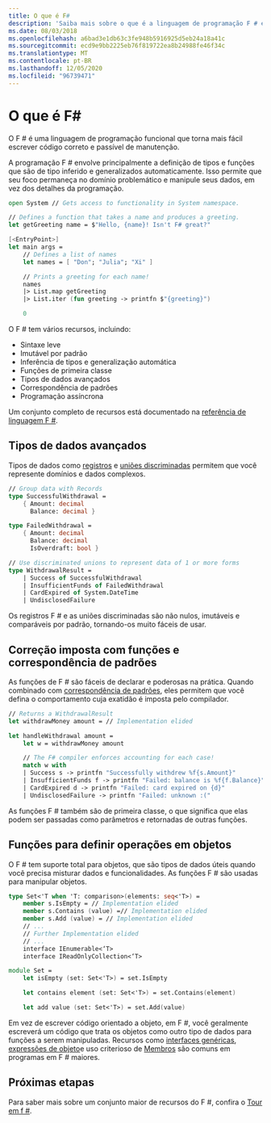 ```yaml
---
title: O que é F#
description: 'Saiba mais sobre o que é a linguagem de programação F # e qual é a programação em F #. Saiba mais sobre tipos de dados avançados, funções e como eles se encaixam juntos.'
ms.date: 08/03/2018
ms.openlocfilehash: a6bad3e1db63c3fe948b5916925d5eb24a18a41c
ms.sourcegitcommit: ecd9e9bb2225eb76f819722ea8b24988fe46f34c
ms.translationtype: MT
ms.contentlocale: pt-BR
ms.lasthandoff: 12/05/2020
ms.locfileid: "96739471"
---
```

# <a name="what-is-f"></a>O que é F\#

O F # é uma linguagem de programação funcional que torna mais fácil escrever código correto e passível de manutenção.

A programação F # envolve principalmente a definição de tipos e funções que são de tipo inferido e generalizados automaticamente. Isso permite que seu foco permaneça no domínio problemático e manipule seus dados, em vez dos detalhes da programação.

```fsharp
open System // Gets access to functionality in System namespace.

// Defines a function that takes a name and produces a greeting.
let getGreeting name = $"Hello, {name}! Isn't F# great?"

[<EntryPoint>]
let main args =
    // Defines a list of names
    let names = [ "Don"; "Julia"; "Xi" ]

    // Prints a greeting for each name!
    names
    |> List.map getGreeting
    |> List.iter (fun greeting -> printfn $"{greeting}")

    0
```

O F # tem vários recursos, incluindo:

* Sintaxe leve
* Imutável por padrão
* Inferência de tipos e generalização automática
* Funções de primeira classe
* Tipos de dados avançados
* Correspondência de padrões
* Programação assíncrona

Um conjunto completo de recursos está documentado na [referência de linguagem F #](./language-reference/index.md).

## <a name="rich-data-types"></a>Tipos de dados avançados

Tipos de dados como [registros](./language-reference/records.md) e [uniões discriminadas](./language-reference/discriminated-unions.md) permitem que você represente domínios e dados complexos.

```fsharp
// Group data with Records
type SuccessfulWithdrawal =
    { Amount: decimal
      Balance: decimal }

type FailedWithdrawal =
    { Amount: decimal
      Balance: decimal
      IsOverdraft: bool }

// Use discriminated unions to represent data of 1 or more forms
type WithdrawalResult =
    | Success of SuccessfulWithdrawal
    | InsufficientFunds of FailedWithdrawal
    | CardExpired of System.DateTime
    | UndisclosedFailure
```

Os registros F # e as uniões discriminadas são não nulos, imutáveis e comparáveis por padrão, tornando-os muito fáceis de usar.

## <a name="enforced-correctness-with-functions-and-pattern-matching"></a>Correção imposta com funções e correspondência de padrões

As funções de F # são fáceis de declarar e poderosas na prática. Quando combinado com [correspondência de padrões](./language-reference/pattern-matching.md), eles permitem que você defina o comportamento cuja exatidão é imposta pelo compilador.

```fsharp
// Returns a WithdrawalResult
let withdrawMoney amount = // Implementation elided

let handleWithdrawal amount =
    let w = withdrawMoney amount

    // The F# compiler enforces accounting for each case!
    match w with
    | Success s -> printfn "Successfully withdrew %f{s.Amount}"
    | InsufficientFunds f -> printfn "Failed: balance is %f{f.Balance}"
    | CardExpired d -> printfn "Failed: card expired on {d}"
    | UndisclosedFailure -> printfn "Failed: unknown :("
```

As funções F # também são de primeira classe, o que significa que elas podem ser passadas como parâmetros e retornadas de outras funções.

## <a name="functions-to-define-operations-on-objects"></a>Funções para definir operações em objetos

O F # tem suporte total para objetos, que são tipos de dados úteis quando você precisa misturar dados e funcionalidades. As funções F # são usadas para manipular objetos.

```fsharp
type Set<'T when 'T: comparison>(elements: seq<'T>) =
    member s.IsEmpty = // Implementation elided
    member s.Contains (value) =// Implementation elided
    member s.Add (value) = // Implementation elided
    // ...
    // Further Implementation elided
    // ...
    interface IEnumerable<‘T>
    interface IReadOnlyCollection<‘T>

module Set =
    let isEmpty (set: Set<'T>) = set.IsEmpty

    let contains element (set: Set<'T>) = set.Contains(element)

    let add value (set: Set<'T>) = set.Add(value)
```

Em vez de escrever código orientado a objeto, em F #, você geralmente escreverá um código que trata os objetos como outro tipo de dados para funções a serem manipuladas. Recursos como [interfaces genéricas](./language-reference/interfaces.md), [expressões de objeto](./language-reference/object-expressions.md)e uso criterioso de [Membros](./language-reference/members/index.md) são comuns em programas em F # maiores.

## <a name="next-steps"></a>Próximas etapas

Para saber mais sobre um conjunto maior de recursos do F #, confira o [Tour em f #](tour.md).
